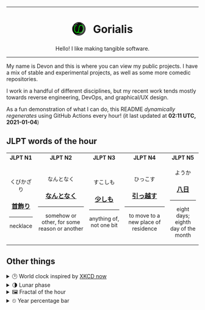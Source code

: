 ***

<h1 align="center">
<sub>
    <img src="readme/resources/avatar.png" height="36">
</sub>
&nbsp;
Gorialis
</h1>
<p align="center">
Hello! I like making tangible software.
</p>

***

My name is Devon and this is where you can view my public projects. I have a mix of stable and experimental projects, as well as some more comedic repositories.

I work in a handful of different disciplines, but my recent work tends mostly towards reverse engineering, DevOps, and graphical/UX design.

As a fun demonstration of what I can do, this README *dynamically regenerates* using GitHub Actions every hour! (it last updated at **02:11 UTC, 2021-01-04**)

<h2>JLPT words of the hour</h2>
<table>
    <tr>
        <th>JLPT N1</th>
        <th>JLPT N2</th>
        <th>JLPT N3</th>
        <th>JLPT N4</th>
        <th>JLPT N5</th>
    </tr>
    <tr>
        <td>
            <p align="center">くびかざり</p>
            <h3 align="center"><b><a href="https://jisho.org/search/%E9%A6%96%E9%A3%BE%E3%82%8A">首飾り</a></b></h3>
            <hr>
            <p align="center">necklace</p>
        </td>
        <td>
            <p align="center">なんとなく</p>
            <h3 align="center"><b><a href="https://jisho.org/search/%E3%81%AA%E3%82%93%E3%81%A8%E3%81%AA%E3%81%8F">なんとなく</a></b></h3>
            <hr>
            <p align="center">somehow or other,<wbr> for some reason or another</p>
        </td>
        <td>
            <p align="center">すこしも</p>
            <h3 align="center"><b><a href="https://jisho.org/search/%E5%B0%91%E3%81%97%E3%82%82">少しも</a></b></h3>
            <hr>
            <p align="center">anything of,<wbr> not one bit</p>
        </td>
        <td>
            <p align="center">ひっこす</p>
            <h3 align="center"><b><a href="https://jisho.org/search/%E5%BC%95%E3%81%A3%E8%B6%8A%E3%81%99">引っ越す</a></b></h3>
            <hr>
            <p align="center">to move to a new place of residence</p>
        </td>
        <td>
            <p align="center">ようか</p>
            <h3 align="center"><b><a href="https://jisho.org/search/%E5%85%AB%E6%97%A5">八日</a></b></h3>
            <hr>
            <p align="center">eight days;<br> eighth day of the month</p>
        </td>
    </tr>
</table>

<h2>Other things</h2>
<details>
<summary>🕑  World clock inspired by <a href="https://xkcd.com/now">XKCD now</a></summary>

> <img src="generated/now.png" width="512">

</details>
<details>
<summary>🌗 Lunar phase</summary>

The moon is approximately 71.17% through its phase (Last Quarter).

</details>
<details>
<summary>&#x1f5bc; Fractal of the hour</summary>

> <img src="generated/fractal.png" width="512">

</details>
<details>
<summary>&#x23f2; Year percentage bar</summary>
<pre><code>2021 [▁▁▁▁▁▁▁▁▁▁▁▁▁▁▁▁▁▁▁▁] 0.85%</code></pre>
</details>
